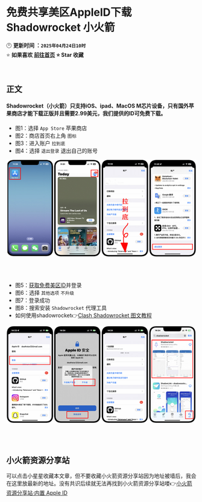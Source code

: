 # 免费共享美区AppleID下载 Shadowrocket 小火箭
🕛 **更新时间 ：`2025年04月24日10时`**  
⭐ **如果喜欢 [前往首页](https://github.com/wangzai69/fanqiang) ⭐ Star 收藏**  

<br>

##  正文

#### Shadowrocket（小火箭）只支持iOS、ipad、MacOS M芯片设备，只有国外苹果商店才能下载正版并且需要2.99美元，我们提供的ID可免费下载。
- 图1：选择 <code>App Store</code> 苹果商店
- 图2：商店首页右上角 <code>图标</code>
- 图3：进入账户 <code>拉到底</code>
- 图4：选择 <code>退出登录</code> 退出自己的账号

![图片描述](https://github.com/wangzai69/wiki/blob/main/images/11.jpg?raw=true)

<br><br>

- 图5：[获取免费美区ID](#小火箭资源分享站)并登录
- 图6：选择 <code>其他选项</code> <code>不升级</code>
- 图7：登录成功
- 图8：搜索安装 <code>Shadowrocket</code> 代理工具
- 如何使用shadowrocket👉[Clash Shadowrocket 图文教程](https://github.com/wangzai69/fanqiang/blob/main/wiki/%E4%BB%A3%E7%90%86%E5%B7%A5%E5%85%B7%E6%95%99%E7%A8%8B.md) 

![图片描述](https://github.com/wangzai69/wiki/blob/main/images/22.jpg?raw=true)

<br><br>

## 小火箭资源分享站
可以点击小星星收藏本文章，但不要收藏小火箭资源分享站因为地址被墙后，我会在这里放最新的地址。没有共识后续就无法再找到小火箭资源分享站喽👉[小火箭资源分享站·内置 Apple ID](https://xhj.jd0901.top)

<br><br><br><br><br><br><br><br><br><br><br><br><br><br><br><br><br><br><br><br>
